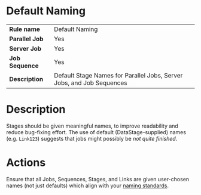 # Default Naming

|     |     |
| --- | --- |
| **Rule name** | Default Naming |
| **Parallel Job** | Yes |
| **Server Job** | Yes |
| **Job Sequence** | Yes |
| **Description** | Default Stage Names for Parallel Jobs, Server Jobs, and Job Sequences |

# Description

Stages should be given meaningful names, to improve readability and reduce bug-fixing effort. The use of default (DataStage-supplied) names (e.g. `Link123`) suggests that jobs might possibly be *not quite finished*.

# Actions

Ensure that all Jobs, Sequences, Stages, and Links are given user-chosen names (not just defaults) which align with your [naming standards](https://datamigrators.atlassian.net/wiki/spaces/MCIDOC/pages/706215949/Compliance+Default+Asset+Naming+Standards#Parallel-Job-Stages).